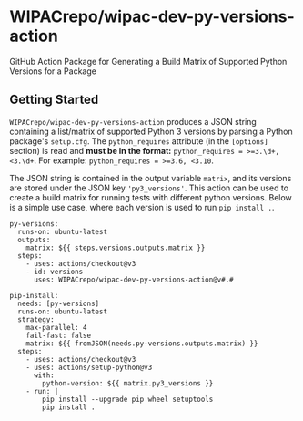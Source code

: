 # WIPACrepo/wipac-dev-py-versions-action
GitHub Action Package for Generating a Build Matrix of Supported Python Versions for a Package

## Getting Started
`WIPACrepo/wipac-dev-py-versions-action` produces a JSON string containing a list/matrix of supported Python 3 versions by parsing a Python package's `setup.cfg`. The `python_requires` attribute (in the `[options]` section) is read and **must be in the format:** `python_requires = >=3.\d+, <3.\d+`. For example: `python_requires = >=3.6, <3.10`.
 
The JSON string is contained in the output variable `matrix`, and its versions are stored under the JSON key `'py3_versions'`. This action can be used to create a build matrix for running tests with different python versions. Below is a simple use case, where each version is used to run `pip install .`.


```
py-versions:
  runs-on: ubuntu-latest
  outputs:
    matrix: ${{ steps.versions.outputs.matrix }}
  steps:
    - uses: actions/checkout@v3
    - id: versions
      uses: WIPACrepo/wipac-dev-py-versions-action@v#.#

pip-install:
  needs: [py-versions]
  runs-on: ubuntu-latest
  strategy:
    max-parallel: 4
    fail-fast: false
    matrix: ${{ fromJSON(needs.py-versions.outputs.matrix) }}
  steps:
    - uses: actions/checkout@v3
    - uses: actions/setup-python@v3
      with:
        python-version: ${{ matrix.py3_versions }}
    - run: |
        pip install --upgrade pip wheel setuptools
        pip install .
```
